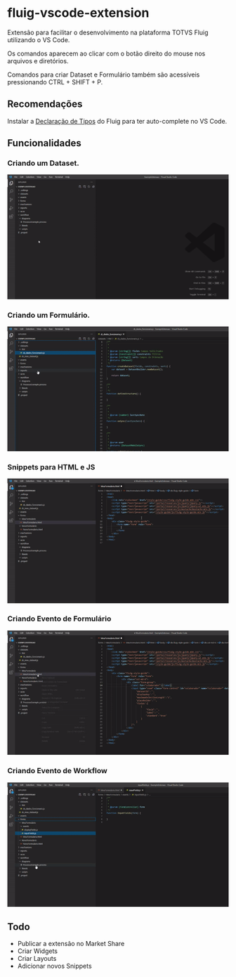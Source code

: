 # fluig-vscode-extension

Extensão para facilitar o desenvolvimento na plataforma TOTVS Fluig utilizando o VS Code.

Os comandos aparecem ao clicar com o botão direito do mouse nos arquivos e diretórios.

Comandos para criar Dataset e Formulário também são acessíveis pressionando CTRL + SHIFT + P.

## Recomendações

Instalar a [Declaração de Tipos](https://github.com/brunogasparetto/fluig-declaration-type) do Fluig para ter
auto-complete no VS Code.

## Funcionalidades

### Criando um Dataset.

![Criar Dataset](images/dataset.gif)

### Criando um Formulário.

![Criar Formulário](images/form.gif)

### Snippets para HTML e JS

![Snippets](images/snippets.gif)

### Criando Evento de Formulário

![Criar Evento de Formulário](images/form_event.gif)

### Criando Evento de Workflow

![Criar Evento de Workflow](images/workflow_event.gif)

## Todo

- Publicar a extensão no Market Share
- Criar Widgets
- Criar Layouts
- Adicionar novos Snippets
